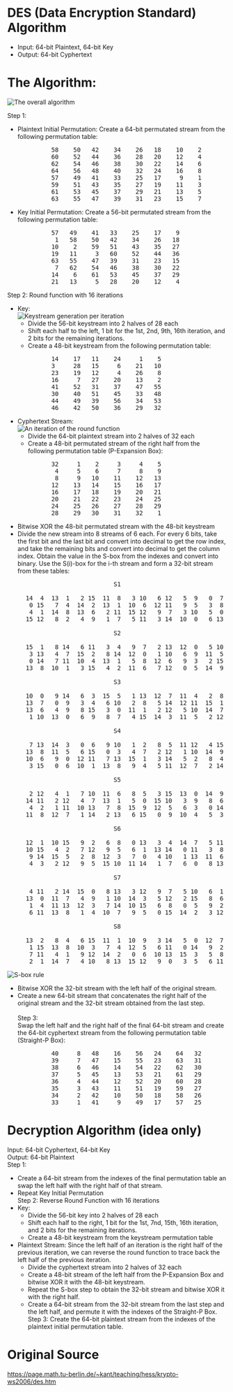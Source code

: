 # DES (Data Encryption Standard) Algorithm
- Input: 64-bit Plaintext, 64-bit Key
- Output: 64-bit Cyphertext

# The Algorithm:
![The overall algorithm](https://github.com/notkuroneko/DES/assets/133151430/a67ed51c-72a6-419f-bf4f-6c3183af9dbc)

Step 1: 
- Plaintext Initial Permutation: Create a 64-bit permutated stream from the following permutation table: 
<pre>
            58    50   42    34    26   18    10    2 
            60    52   44    36    28   20    12    4
            62    54   46    38    30   22    14    6 
            64    56   48    40    32   24    16    8 
            57    49   41    33    25   17     9    1 
            59    51   43    35    27   19    11    3 
            61    53   45    37    29   21    13    5 
            63    55   47    39    31   23    15    7 
</pre>
- Key Initial Permutation: Create a 56-bit permutated stream from the following permutation table: 
<pre>
            57   49    41   33    25    17    9 
             1   58    50   42    34    26   18 
            10    2    59   51    43    35   27 
            19   11     3   60    52    44   36 
            63   55    47   39    31    23   15 
             7   62    54   46    38    30   22 
            14    6    61   53    45    37   29 
            21   13     5   28    20    12    4 
</pre>
Step 2: Round function with 16 iterations
- Key: <br/>
![Keystream generation per iteration](https://github.com/notkuroneko/DES/assets/133151430/f60fffa9-26c5-41a8-8d24-5c62ac941cab)
  + Divide the 56-bit keystream into 2 halves of 28 each
  + Shift each half to the left, 1 bit for the 1st, 2nd, 9th, 16th iteration, and 2 bits for the remaining iterations.
  + Create a 48-bit keystream from the following permutation table:
<pre>
            14    17   11    24     1    5
            3     28   15     6    21   10
            23    19   12     4    26    8
            16     7   27    20    13    2
            41    52   31    37    47   55
            30    40   51    45    33   48
            44    49   39    56    34   53
            46    42   50    36    29   32
</pre>
- Cyphertext Stream: <br/>
![An iteration of the round function](https://github.com/notkuroneko/DES/assets/133151430/fa0072ea-4135-4b4a-a2c3-a78d79b905a1)
  + Divide the 64-bit plaintext stream into 2 halves of 32 each
  + Create a 48-bit permutated stream of the right half from the following permutation table (P-Expansion Box):
<pre>
            32     1    2     3     4    5
             4     5    6     7     8    9
             8     9   10    11    12   13
            12    13   14    15    16   17
            16    17   18    19    20   21
            20    21   22    23    24   25
            24    25   26    27    28   29
            28    29   30    31    32    1
</pre>
  + Bitwise XOR the 48-bit permutated stream with the 48-bit keystream
  + Divide the new stream into 8 streams of 6 each. For every 6 bits, take the first bit and the last bit and convert into decimal to get the row index, and take the remaining bits and convert into decimal to get the column index. Obtain the value in the S-box from the indexes and convert into binary. Use the S(i)-box for the i-th stream and form a 32-bit stream from these tables:
<pre>
                             S1

     14  4  13  1   2 15  11  8   3 10   6 12   5  9   0  7
      0 15   7  4  14  2  13  1  10  6  12 11   9  5   3  8
      4  1  14  8  13  6   2 11  15 12   9  7   3 10   5  0
     15 12   8  2   4  9   1  7   5 11   3 14  10  0   6 13

                             S2

     15  1   8 14   6 11   3  4   9  7   2 13  12  0   5 10
      3 13   4  7  15  2   8 14  12  0   1 10   6  9  11  5
      0 14   7 11  10  4  13  1   5  8  12  6   9  3   2 15
     13  8  10  1   3 15   4  2  11  6   7 12   0  5  14  9

                             S3

     10  0   9 14   6  3  15  5   1 13  12  7  11  4   2  8
     13  7   0  9   3  4   6 10   2  8   5 14  12 11  15  1
     13  6   4  9   8 15   3  0  11  1   2 12   5 10  14  7
      1 10  13  0   6  9   8  7   4 15  14  3  11  5   2 12

                             S4

      7 13  14  3   0  6   9 10   1  2   8  5  11 12   4 15
     13  8  11  5   6 15   0  3   4  7   2 12   1 10  14  9
     10  6   9  0  12 11   7 13  15  1   3 14   5  2   8  4
      3 15   0  6  10  1  13  8   9  4   5 11  12  7   2 14

                             S5

      2 12   4  1   7 10  11  6   8  5   3 15  13  0  14  9
     14 11   2 12   4  7  13  1   5  0  15 10   3  9   8  6
      4  2   1 11  10 13   7  8  15  9  12  5   6  3   0 14
     11  8  12  7   1 14   2 13   6 15   0  9  10  4   5  3

                             S6

     12  1  10 15   9  2   6  8   0 13   3  4  14  7   5 11
     10 15   4  2   7 12   9  5   6  1  13 14   0 11   3  8
      9 14  15  5   2  8  12  3   7  0   4 10   1 13  11  6
      4  3   2 12   9  5  15 10  11 14   1  7   6  0   8 13

                             S7

      4 11   2 14  15  0   8 13   3 12   9  7   5 10   6  1
     13  0  11  7   4  9   1 10  14  3   5 12   2 15   8  6
      1  4  11 13  12  3   7 14  10 15   6  8   0  5   9  2
      6 11  13  8   1  4  10  7   9  5   0 15  14  2   3 12

                             S8

     13  2   8  4   6 15  11  1  10  9   3 14   5  0  12  7
      1 15  13  8  10  3   7  4  12  5   6 11   0 14   9  2
      7 11   4  1   9 12  14  2   0  6  10 13  15  3   5  8
      2  1  14  7   4 10   8 13  15 12   9  0   3  5   6 11       
</pre>
![S-box rule](https://github.com/notkuroneko/DES/assets/133151430/5db1bd17-9d11-40bd-8167-e534d3649ee8)

  + Bitwise XOR the 32-bit stream with the left half of the original stream.
  + Create a new 64-bit stream that concatenates the right half of the original stream and the 32-bit stream obtained from the last step. <br/><br/>
Step 3: <br/> Swap the left half and the right half of the final 64-bit stream and create the 64-bit cyphertext stream from the following permutation table (Straight-P Box):
<pre>
            40     8   48    16    56   24    64   32
            39     7   47    15    55   23    63   31
            38     6   46    14    54   22    62   30
            37     5   45    13    53   21    61   29
            36     4   44    12    52   20    60   28
            35     3   43    11    51   19    59   27
            34     2   42    10    50   18    58   26
            33     1   41     9    49   17    57   25
</pre>

# Decryption Algorithm (idea only)
Input: 64-bit Cyphertext, 64-bit Key <br/>
Output: 64-bit Plaintext <br/>
Step 1: <br/>
- Create a 64-bit stream from the indexes of the final permutation table an swap the left half with the right half of that stream.
- Repeat Key Initial Permutation <br/>
Step 2: Reverse Round Function with 16 iterations <br/>
- Key:
  + Divide the 56-bit key into 2 halves of 28 each
  + Shift each half to the right, 1 bit for the 1st, 7nd, 15th, 16th iteration, and 2 bits for the remaining iterations.
  + Create a 48-bit keystream from the keystream permutation table
- Plaintext Stream: Since the left half of an iteration is the right half of the previous iteration, we can reverse the round function to trace back the left half of the previous iteration.
  + Divide the cyphertext stream into 2 halves of 32 each
  + Create a 48-bit stream of the left half from the P-Expansion Box and bitwise XOR it with the 48-bit keystream.
  + Repeat the S-box step to obtain the 32-bit stream and bitwise XOR it with the right half.
  + Create a 64-bit stream from the 32-bit stream from the last step and the left half, and permute it with the indexes of the Straight-P Box. <br/>
Step 3: Create the 64-bit plaintext stream from the indexes of the plaintext initial permutation table.

# Original Source
https://page.math.tu-berlin.de/~kant/teaching/hess/krypto-ws2006/des.htm
